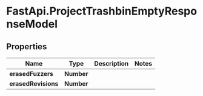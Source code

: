 # FastApi.ProjectTrashbinEmptyResponseModel

## Properties

Name | Type | Description | Notes
------------ | ------------- | ------------- | -------------
**erasedFuzzers** | **Number** |  | 
**erasedRevisions** | **Number** |  | 


